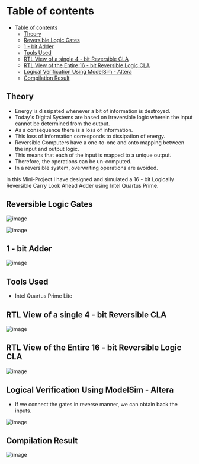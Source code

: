 # Table of contents

- [Table of contents](#table-of-contents)
  - [Theory](#theory)
  - [Reversible Logic Gates](#reversible-logic-gates)
  - [1 - bit Adder](#1---bit-adder)
  - [Tools Used](#tools-used)
  - [RTL View of a single 4 - bit Reversible CLA](#rtl-view-of-a-single-4---bit-reversible-cla)
  - [RTL View of the Entire 16 - bit Reversible Logic CLA](#rtl-view-of-the-entire-16---bit-reversible-logic-cla)
  - [Logical Verification Using ModelSim - Altera](#logical-verification-using-modelsim---altera)
  - [Compilation Result](#compilation-result)

## Theory

- Energy is dissipated whenever a bit of information is destroyed.
- Today's Digital Systems are based on irreversible logic wherein the input cannot be determined from the output.
- As a consequence there is a loss of information.
- This loss of information corresponds to dissipation of energy.
- Reversible Computers have a one-to-one and onto mapping between the input and output logic.
- This means that each of the input is mapped to a unique output.
- Therefore, the operations can be un-computed.
- In a reversible system, overwriting operations are avoided.

In this Mini-Project I have designed and simulated a 16 - bit Logically Reversible Carry Look Ahead Adder using Intel Quartus Prime.

## Reversible Logic Gates

![image](https://user-images.githubusercontent.com/66086031/168436970-009374df-cd2f-46c4-b07f-db44756897ae.png)

![image](https://user-images.githubusercontent.com/66086031/168436996-b6fc2e97-9b60-4192-8225-1901abfa8d33.png)

## 1 - bit Adder

![image](https://user-images.githubusercontent.com/66086031/168440115-85eae235-dc79-4487-ad19-e1097be620c8.png)

## Tools Used

- Intel Quartus Prime Lite

## RTL View of a single 4 - bit Reversible CLA

![image](https://user-images.githubusercontent.com/66086031/166683137-22aa4522-a1f2-42d3-aa83-443b9efb6005.png)

## RTL View of the Entire 16 - bit Reversible Logic CLA

![image](https://user-images.githubusercontent.com/66086031/166683173-5906603d-f65c-402c-ada9-2f43af4d21f9.png)

## Logical Verification Using ModelSim - Altera

- If we connect the gates in reverse manner, we can obtain back the inputs.

![image](https://user-images.githubusercontent.com/66086031/166683231-7e6f150a-66d8-497d-a339-232035f122d9.png)

## Compilation Result

![image](https://user-images.githubusercontent.com/66086031/166683350-2fad1f02-0d6f-47a1-8348-f5139af99842.png)
